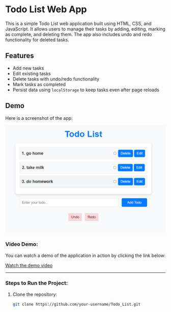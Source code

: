 # Todo List Web App

This is a simple Todo List web application built using HTML, CSS, and JavaScript. It allows users to manage their tasks by adding, editing, marking as complete, and deleting them. The app also includes undo and redo functionality for deleted tasks.

## Features
- Add new tasks
- Edit existing tasks
- Delete tasks with undo/redo functionality
- Mark tasks as completed
- Persist data using `localStorage` to keep tasks even after page reloads

## Demo

Here is a screenshot of the app:

![Todo List Screenshot](assets/image.png)

### Video Demo:
You can watch a demo of the application in action by clicking the link below:

[Watch the demo video](https://github.com/your-username/Todo_List/raw/main/assets/demo.mp4)



---

### Steps to Run the Project:

1. Clone the repository:

   ```bash
   git clone https://github.com/your-username/Todo_List.git
